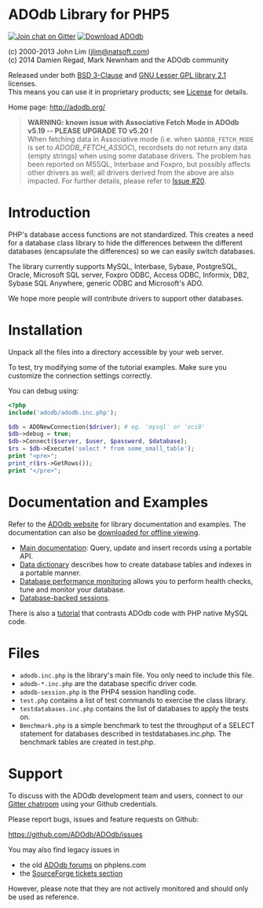 ADOdb Library for PHP5
======================

[![Join chat on Gitter](https://img.shields.io/gitter/room/form-data/form-data.svg)](https://gitter.im/adodb/adodb?utm_source=badge&utm_medium=badge&utm_campaign=pr-badge&utm_content=badge)
[![Download ADOdb](https://img.shields.io/sourceforge/dm/adodb.svg)](https://sourceforge.net/projects/adodb/files/latest/download)

(c) 2000-2013 John Lim (jlim@natsoft.com)  
(c) 2014      Damien Regad, Mark Newnham and the ADOdb community

Released under both [BSD 3-Clause](https://github.com/ADOdb/ADOdb/blob/master/LICENSE.md#bsd-3-clause-license) 
and [GNU Lesser GPL library 2.1](https://github.com/ADOdb/ADOdb/blob/master/LICENSE.md#gnu-lesser-general-public-license) 
licenses.  
This means you can use it in proprietary products; 
see [License](https://github.com/ADOdb/ADOdb/blob/master/LICENSE.md) for details.

Home page: http://adodb.org/

> **WARNING: known issue with Associative Fetch Mode in ADOdb v5.19
-- PLEASE UPGRADE TO v5.20 !**  
> When fetching data in Associative mode (i.e. when `$ADODB_FETCH_MODE` is
> set to *ADODB_FETCH_ASSOC*), recordsets do not return any data (empty strings)
> when using some database drivers. The problem has been reported on MSSQL,
> Interbase and Foxpro, but possibly affects other drivers as well; all drivers
> derived from the above are also impacted.
> For further details, please refer to [Issue #20](https://github.com/ADOdb/ADOdb/issues/20).


Introduction
============

PHP's database access functions are not standardized. This creates a
need for a database class library to hide the differences between the
different databases (encapsulate the differences) so we can easily
switch databases.

The library currently supports MySQL, Interbase, Sybase, PostgreSQL, Oracle,
Microsoft SQL server,  Foxpro ODBC, Access ODBC, Informix, DB2,
Sybase SQL Anywhere, generic ODBC and Microsoft's ADO.

We hope more people will contribute drivers to support other databases.


Installation
============

Unpack all the files into a directory accessible by your web server.

To test, try modifying some of the tutorial examples.
Make sure you customize the connection settings correctly.

You can debug using:

``` php
<?php
include('adodb/adodb.inc.php');

$db = ADONewConnection($driver); # eg. 'mysql' or 'oci8'
$db->debug = true;
$db->Connect($server, $user, $password, $database);
$rs = $db->Execute('select * from some_small_table');
print "<pre>";
print_r($rs->GetRows());
print "</pre>";
```


Documentation and Examples
==========================

Refer to the [ADOdb website](http://adodb.org/) for library documentation and examples. The documentation can also be [downloaded for offline viewing](https://sourceforge.net/projects/adodb/files/Documentation/).

- [Main documentation](http://adodb.org/dokuwiki/doku.php?id=v5:userguide:userguide_index): Query, update and insert records using a portable API.
- [Data dictionary](http://adodb.org/dokuwiki/doku.php?id=v5:dictionary:dictionary_index) describes how to create database tables and indexes in a portable manner.
- [Database performance monitoring](http://adodb.org/dokuwiki/doku.php?id=v5:performance:performance_index) allows you to perform health checks, tune and monitor your database.
- [Database-backed sessions](http://adodb.org/dokuwiki/doku.php?id=v5:session:session_index).

There is also a [tutorial](http://adodb.org/dokuwiki/doku.php?id=v5:userguide:mysql_tutorial) that contrasts ADOdb code with PHP native MySQL code.


Files
=====

- `adodb.inc.php` is the library's main file. You only need to include this file.
- `adodb-*.inc.php` are the database specific driver code.
- `adodb-session.php` is the PHP4 session handling code.
- `test.php` contains a list of test commands to exercise the class library.
- `testdatabases.inc.php` contains the list of databases to apply the tests on.
- `Benchmark.php` is a simple benchmark to test the throughput of a SELECT
statement for databases described in testdatabases.inc.php. The benchmark
tables are created in test.php.


Support
=======

To discuss with the ADOdb development team and users, connect to our
[Gitter chatroom](https://gitter.im/adodb/adodb) using your Github credentials.

Please report bugs, issues and feature requests on Github:

https://github.com/ADOdb/ADOdb/issues

You may also find legacy issues in

- the old [ADOdb forums](http://phplens.com/lens/lensforum/topics.php?id=4) on phplens.com
- the [SourceForge tickets section](http://sourceforge.net/p/adodb/_list/tickets)

However, please note that they are not actively monitored and should
only be used as reference.

